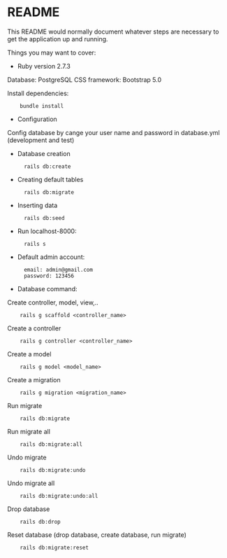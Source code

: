 # README

This README would normally document whatever steps are necessary to get the
application up and running.

Things you may want to cover:

* Ruby version
  2.7.3
  
Database: PostgreSQL
CSS framework: Bootstrap 5.0
  
  
Install dependencies:
            
        bundle install

* Configuration
  
Config database by cange your user name and password in database.yml (development and test)
    

* Database creation 
  
        rails db:create
  
    
* Creating default tables
  
        rails db:migrate

* Inserting data

        rails db:seed
  
* Run localhost-8000:
  
        rails s

* Default admin account:
        
        email: admin@gmail.com
        password: 123456


* Database command:

Create controller, model, view,..
        
        rails g scaffold <controller_name>

Create a controller

        rails g controller <controller_name>

Create a model

        rails g model <model_name>

Create a migration

        rails g migration <migration_name>

Run migrate

        rails db:migrate

Run migrate all

        rails db:migrate:all


Undo migrate

        rails db:migrate:undo

Undo migrate all

        rails db:migrate:undo:all

Drop database

        rails db:drop

Reset database (drop database, create database, run migrate)

        rails db:migrate:reset